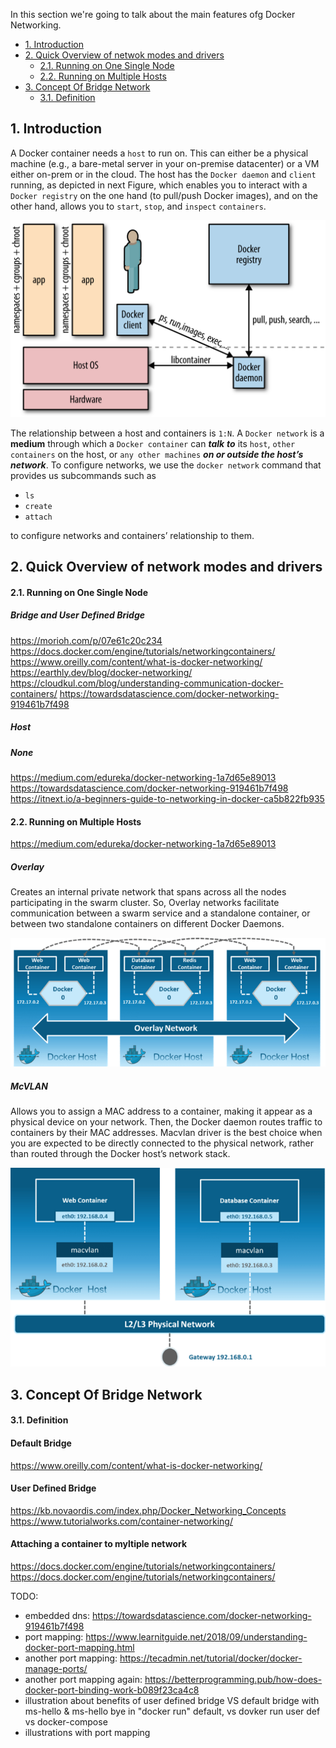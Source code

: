 
In this section we're going to talk about the main features ofg Docker Networking.

  - [1. Introduction](#1.-introduction)
  - [2. Quick Overview of netwok modes and drivers](#2.-quick-overview-of-netwok-modes-and-drivers)
      - [2.1. Running on One Single Node](#2.1.-running-on-one-single-node)
      - [2.2. Running on Multiple Hosts](#2.2.-running-on-multiple-hosts)
  - [3. Concept Of Bridge Network](#3.-concept-of-bridge-network)
      - [3.1. Definition](#3.1.-definition)

## 1. Introduction

A Docker container needs a `host` to run on. This can either be a physical machine (e.g., a bare-metal server in your on-premise datacenter) or a VM either on-prem or in the cloud. The host has the `Docker daemon` and `client` running, as depicted in next Figure, which enables you to interact with a `Docker registry` on the one hand (to pull/push Docker images), and on the other hand, allows you to `start`, `stop`, and `inspect` `containers`.

![](../pics/intro_netwk.png)


The relationship between a host and containers is `1:N`.
A `Docker network` is a **medium** through which a `Docker container` can ***talk*** ***to*** its `host`, `other containers` on the host, or `any other machines` ***on or outside the host’s network***. To configure networks, we use the `docker network` command that provides us subcommands such as 
* `ls`
* `create`
* `attach` 

to configure networks and containers’ relationship to them.

## 2. Quick Overview of network modes and drivers

#### 2.1. Running on One Single Node

##### Bridge and User Defined Bridge

https://morioh.com/p/07e61c20c234
https://docs.docker.com/engine/tutorials/networkingcontainers/
https://www.oreilly.com/content/what-is-docker-networking/
https://earthly.dev/blog/docker-networking/
https://cloudkul.com/blog/understanding-communication-docker-containers/
https://towardsdatascience.com/docker-networking-919461b7f498

##### Host
##### None


https://medium.com/edureka/docker-networking-1a7d65e89013
https://towardsdatascience.com/docker-networking-919461b7f498
https://itnext.io/a-beginners-guide-to-networking-in-docker-ca5b822fb935

#### 2.2. Running on Multiple Hosts

https://medium.com/edureka/docker-networking-1a7d65e89013

##### Overlay

Creates an internal private network that spans across all the nodes participating in the swarm cluster. So, Overlay networks facilitate communication between a swarm service and a standalone container, or between two standalone containers on different Docker Daemons.

![](../pics/overlay.png)

##### McVLAN


Allows you to assign a MAC address to a container, making it appear as a physical device on your network. Then, the Docker daemon routes traffic to containers by their MAC addresses. Macvlan driver is the best choice when you are expected to be directly connected to the physical network, rather than routed through the Docker host’s network stack.

![](../pics/mcvlan.png)

## 3. Concept Of Bridge Network

#### 3.1. Definition

#### Default Bridge
https://www.oreilly.com/content/what-is-docker-networking/
#### User Defined Bridge
https://kb.novaordis.com/index.php/Docker_Networking_Concepts
https://www.tutorialworks.com/container-networking/

#### Attaching a container to myltiple network
https://docs.docker.com/engine/tutorials/networkingcontainers/
https://docs.docker.com/engine/tutorials/networkingcontainers/

TODO:
- embedded dns: https://towardsdatascience.com/docker-networking-919461b7f498
- port mapping: https://www.learnitguide.net/2018/09/understanding-docker-port-mapping.html
- another port mapping: https://tecadmin.net/tutorial/docker/docker-manage-ports/
- another port mapping again: https://betterprogramming.pub/how-does-docker-port-binding-work-b089f23ca4c8
- illustration about benefits of user defined bridge VS default bridge with ms-hello & ms-hello bye in "docker run" default, vs dovker run user def vs docker-compose
- illustrations with port mapping